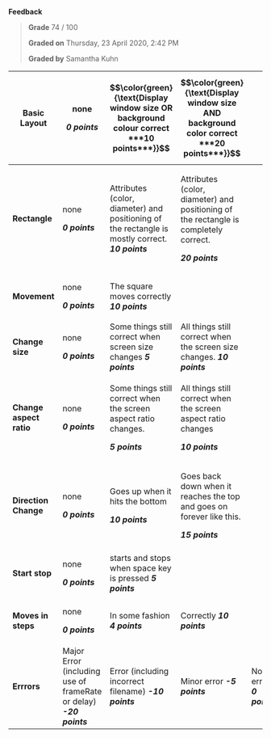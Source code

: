 **Feedback**

> **Grade** 74 / 100
>
> **Graded on** Thursday, 23 April 2020, 2:42 PM
>
> **Graded by** Samantha Kuhn

|**Basic Layout**|<p>none</p><p>***0 points***</p>|$$\color{green}{\text{Display window size OR background colour correct ***10 points***}}$$|$$\color{green}{\text{Display window size AND background color correct ***20 points***}}$$||||
| - | - | :- | - | :- | :- | :- |
|**Rectangle**|<p>none</p><p>***0 points***</p>|Attributes (color, diameter) and positioning of the rectangle is mostly correct. ***10 points***|<p>Attributes (color, diameter) and positioning of the rectangle is completely correct.</p><p>***20 points***</p>||||
|**Movement**|<p>none</p><p>***0 points***</p>|The square moves correctly ***10 points***|||||
|**Change size**|<p>none</p><p>***0 points***</p>|Some things still correct when screen size changes ***5 points***|All things still correct when the screen size changes. ***10 points***||||
|**Change aspect ratio**|<p>none</p><p>***0 points***</p>|<p>Some things still correct when the screen aspect ratio changes.</p><p>***5 points***</p>|<p>All things still correct when the screen aspect ratio changes</p><p>***10 points***</p>||||
|**Direction Change**|<p>none</p><p>***0 points***</p>|<p>Goes up when it hits the bottom</p><p>***10 points***</p>|<p>Goes back down when it reaches the top and goes on forever like this.</p><p>***15 points***</p>||||
|**Start stop**|<p>none</p><p>***0 points***</p>|starts and stops when space key is pressed ***5 points***|||||
|**Moves in steps**|<p>none</p><p>***0 points***</p>|In some fashion ***4 points***|Correctly ***10 points***||||
|**Errrors**|Major Error (including use of frameRate or delay) ***-20 points***|Error (including incorrect filename) ***-10 points***|Minor error ***-5 points***|No errors ***0 points***|||
